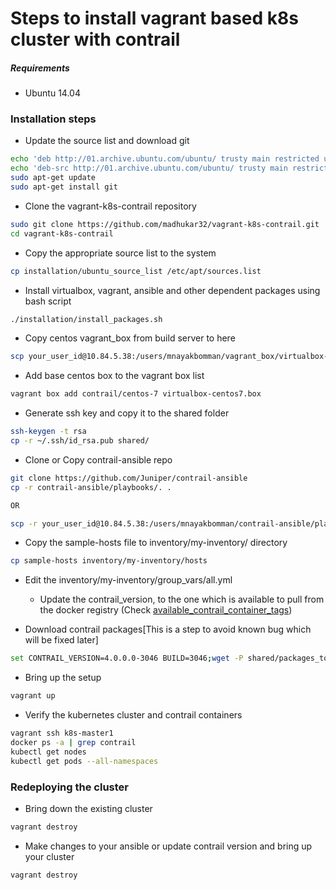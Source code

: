 # Steps to install vagrant based k8s cluster with contrail

##### Requirements
* Ubuntu 14.04

### Installation steps

* Update the source list and download git 
```bash
echo 'deb http://01.archive.ubuntu.com/ubuntu/ trusty main restricted universe multiverse' >> /etc/apt/sources.list
echo 'deb-src http://01.archive.ubuntu.com/ubuntu/ trusty main restricted universe multiverse' >> /etc/apt/sources.list
sudo apt-get update
sudo apt-get install git
```

* Clone the vagrant-k8s-contrail repository
```bash
sudo git clone https://github.com/madhukar32/vagrant-k8s-contrail.git
cd vagrant-k8s-contrail
```

* Copy the appropriate source list to the system
```bash
cp installation/ubuntu_source_list /etc/apt/sources.list
```

* Install virtualbox, vagrant, ansible and other dependent packages using bash script
```bash
./installation/install_packages.sh
```

* Copy centos vagrant_box from build server to here
```bash
scp your_user_id@10.84.5.38:/users/mnayakbomman/vagrant_box/virtualbox-centos7.box .
```

* Add base centos box to the vagrant box list
```bash
vagrant box add contrail/centos-7 virtualbox-centos7.box
```

* Generate ssh key and copy it to the shared folder
```bash
ssh-keygen -t rsa
cp -r ~/.ssh/id_rsa.pub shared/
```

* Clone or Copy contrail-ansible repo 
```bash
git clone https://github.com/Juniper/contrail-ansible
cp -r contrail-ansible/playbooks/. .

OR

scp -r your_user_id@10.84.5.38:/users/mnayakbomman/contrail-ansible/playbooks/. .
```

* Copy the sample-hosts file to inventory/my-inventory/ directory 
```bash
cp sample-hosts inventory/my-inventory/hosts
```

* Edit the inventory/my-inventory/group_vars/all.yml
    - Update the contrail_version, to the one which is available to pull from the docker registry (Check [available_contrail_container_tags](http://10.84.34.155:5000/v2/contrail-controller-u14.04/tags/list))

* Download contrail packages[This is a step to avoid known bug which will be fixed later]
```bash
set CONTRAIL_VERSION=4.0.0.0-3046 BUILD=3046;wget -P shared/packages_to_install http://10.84.5.120/github-build/mainline/${BUILD}/centos71/mitaka/artifacts/contrail-kube-cni-${CONTRAIL_VERSION}.el7.centos.x86_64.rpm
```

* Bring up the setup
```bash
vagrant up
```

* Verify the kubernetes cluster and contrail containers
```bash
vagrant ssh k8s-master1
docker ps -a | grep contrail
kubectl get nodes
kubectl get pods --all-namespaces
```

### Redeploying the cluster

* Bring down the existing cluster
```bash
vagrant destroy
```

* Make changes to your ansible or update contrail version and bring up your cluster
```bash
vagrant destroy
```
